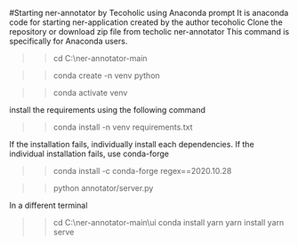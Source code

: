 #Starting ner-annotator by Tecoholic using Anaconda prompt
It is anaconda code for starting ner-application created by the author tecoholic
Clone the repository or download zip file from techolic ner-annotator
This command is specifically for Anaconda users.

>>cd C:\ner-annotator-main

>>conda create -n venv python

>>conda activate venv

install the requirements using the following command
>>conda install -n venv requirements.txt

If the installation fails, individually install each dependencies. If the individual installation fails, use conda-forge
>>conda install -c conda-forge regex==2020.10.28

>>python annotator/server.py

In a different terminal
>>cd C:\ner-annotator-main\ui
>>conda install yarn
>>yarn install
>>yarn serve
